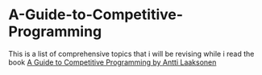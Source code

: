 <h1>A-Guide-to-Competitive-Programming</h1> 
<p>This is a list of comprehensive topics that i will be revising while i read the book <a href="https://learnengineering.in/guide-to-competitive-programming-by-antti-laaksonen/" target="">A Guide to Competitive Programming by Antti Laaksonen</a></p>
